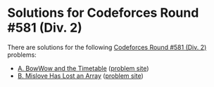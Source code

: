 # Solutions for Codeforces Round #581 (Div. 2)

There are solutions for the following [Codeforces Round #581 (Div. 2)](https://codeforces.com/contest/1204) problems:

- [A. BowWow and the Timetable](a.cc)
  ([problem site](https://codeforces.com/contest/1204/problem/A))
- [B. Mislove Has Lost an Array](b.cc)
  ([problem site](https://codeforces.com/contest/1204/problem/B))
